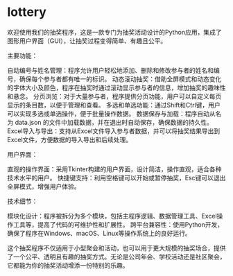 # lottery
欢迎使用我们的抽奖程序，这是一款专门为抽奖活动设计的Python应用，集成了图形用户界面（GUI），让抽奖过程变得简单、有趣且公平。

主要功能：

自动编号与姓名管理：程序允许用户轻松地添加、删除和修改参与者的姓名和编号，确保每个参与者都有唯一的标识。
动态滚动抽奖：借助全屏模式和动态变化的字体大小及颜色，程序在抽奖时通过滚动显示参与者的信息，增加抽奖的趣味性和悬念。
分页浏览：对于大量参与者，程序提供分页功能，用户可以自定义每页显示的条目数，以便于管理和查看。
多选和单选功能：通过Shift和Ctrl键，用户可以实现多选或单选操作，便于批量操作数据。
数据保存与加载：程序自动从名为 data.json 的文件中加载数据，并在退出时自动保存，确保数据的持久性。
Excel导入与导出：支持从Excel文件导入参与者数据，并可以将抽奖结果导出到Excel文件，方便数据的导入导出和后续处理。

用户界面：

直观的操作界面：采用Tkinter构建的用户界面，设计简洁，操作直观，适合各种技术水平的用户。
快捷键支持：利用空格键可以开始或暂停抽奖，Esc键可以退出全屏模式，增强用户体验。

技术细节：

模块化设计：程序被拆分为多个模块，包括主程序逻辑、数据管理工具、Excel操作工具等，提高了代码的可维护性和扩展性。
跨平台兼容性：使用Python开发，确保了程序在Windows、macOS、Linux等操作系统上的良好运行。

这个抽奖程序不仅适用于小型聚会和活动，也可以用于更大规模的抽奖场合，提供了一个公平、透明且有趣的抽奖方式。无论是公司年会、学校活动还是社区聚会，它都能为你的抽奖活动增添一份特别的乐趣。
